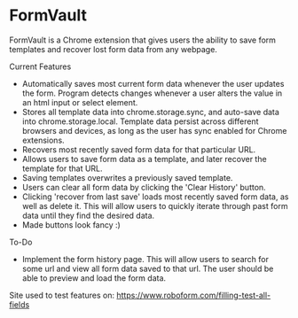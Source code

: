 # FormVault
FormVault is a Chrome extension that gives users the ability to save form templates and recover lost
form data from any webpage.

Current Features
  * Automatically saves most current form data whenever the user updates the form. Program detects changes whenever a user alters the value in an html input or select element.
  * Stores all template data into chrome.storage.sync, and auto-save data into chrome.storage.local. Template data persist across different browsers and devices,
  as long as the user has sync enabled for Chrome extensions. 
  * Recovers most recently saved form data for that particular URL. 
  * Allows users to save form data as a template, and later recover the template for that URL.
  * Saving templates overwrites a previously saved template. 
  * Users can clear all form data by clicking the 'Clear History' button. 
  * Clicking 'recover from last save' loads most recently saved form data, as well as delete it. This will allow users to quickly iterate through past form data until they find the desired data.
  * Made buttons look fancy :)

To-Do
* Implement the form history page. This will allow users to search for some url and view all form data saved to that url. The user should be able to preview and load the form data.

Site used to test features on: https://www.roboform.com/filling-test-all-fields
